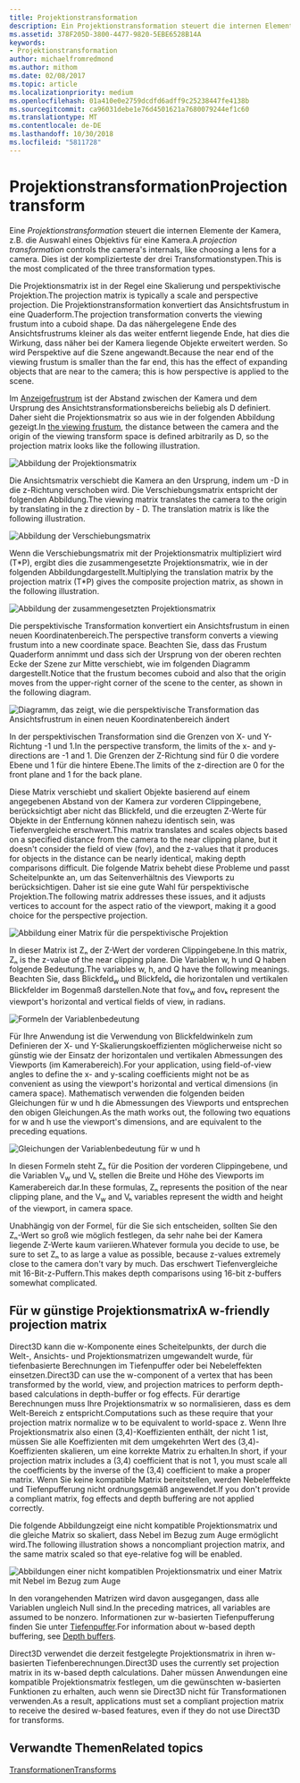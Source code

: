 ```yaml
---
title: Projektionstransformation
description: Ein Projektionstransformation steuert die internen Elemente der Kamera, z.B. die Auswahl einer Linse für eine Kamera. Dies ist der komplizierteste der drei Transformationstypen.
ms.assetid: 378F205D-3800-4477-9820-5EBE6528B14A
keywords:
- Projektionstransformation
author: michaelfromredmond
ms.author: mithom
ms.date: 02/08/2017
ms.topic: article
ms.localizationpriority: medium
ms.openlocfilehash: 01a410e0e2759dcdfd6adff9c25238447fe4138b
ms.sourcegitcommit: ca96031debe1e76d4501621a7680079244ef1c60
ms.translationtype: MT
ms.contentlocale: de-DE
ms.lasthandoff: 10/30/2018
ms.locfileid: "5811728"
---
```

# <a name="projection-transform"></a><span data-ttu-id="ab95e-105">Projektionstransformation</span><span class="sxs-lookup"><span data-stu-id="ab95e-105">Projection transform</span></span>


<span data-ttu-id="ab95e-106">Eine *Projektionstransformation* steuert die internen Elemente der Kamera, z.B. die Auswahl eines Objektivs für eine Kamera.</span><span class="sxs-lookup"><span data-stu-id="ab95e-106">A *projection transformation* controls the camera's internals, like choosing a lens for a camera.</span></span> <span data-ttu-id="ab95e-107">Dies ist der komplizierteste der drei Transformationstypen.</span><span class="sxs-lookup"><span data-stu-id="ab95e-107">This is the most complicated of the three transformation types.</span></span>

<span data-ttu-id="ab95e-108">Die Projektionsmatrix ist in der Regel eine Skalierung und perspektivische Projektion.</span><span class="sxs-lookup"><span data-stu-id="ab95e-108">The projection matrix is typically a scale and perspective projection.</span></span> <span data-ttu-id="ab95e-109">Die Projektionstransformation konvertiert das Ansichtsfrustum in eine Quaderform.</span><span class="sxs-lookup"><span data-stu-id="ab95e-109">The projection transformation converts the viewing frustum into a cuboid shape.</span></span> <span data-ttu-id="ab95e-110">Da das nähergelegene Ende des Ansichtsfrustrums kleiner als das weiter entfernt liegende Ende, hat dies die Wirkung, dass näher bei der Kamera liegende Objekte erweitert werden. So wird Perspektive auf die Szene angewandt.</span><span class="sxs-lookup"><span data-stu-id="ab95e-110">Because the near end of the viewing frustum is smaller than the far end, this has the effect of expanding objects that are near to the camera; this is how perspective is applied to the scene.</span></span>

<span data-ttu-id="ab95e-111">Im [Anzeigefrustrum](viewports-and-clipping.md) ist der Abstand zwischen der Kamera und dem Ursprung des Ansichtstransformationsbereichs beliebig als D definiert. Daher sieht die Projektionsmatrix so aus wie in der folgenden Abbildung gezeigt.</span><span class="sxs-lookup"><span data-stu-id="ab95e-111">In [the viewing frustum](viewports-and-clipping.md), the distance between the camera and the origin of the viewing transform space is defined arbitrarily as D, so the projection matrix looks like the following illustration.</span></span>

![Abbildung der Projektionsmatrix](images/projmat1.png)

<span data-ttu-id="ab95e-113">Die Ansichtsmatrix verschiebt die Kamera an den Ursprung, indem um -D in die z-Richtung verschoben wird. Die Verschiebungsmatrix entspricht der folgenden Abbildung.</span><span class="sxs-lookup"><span data-stu-id="ab95e-113">The viewing matrix translates the camera to the origin by translating in the z direction by - D. The translation matrix is like the following illustration.</span></span>

![Abbildung der Verschiebungsmatrix](images/projmat2.png)

<span data-ttu-id="ab95e-115">Wenn die Verschiebungsmatrix mit der Projektionsmatrix multipliziert wird (T\*P), ergibt dies die zusammengesetzte Projektionsmatrix, wie in der folgenden Abbildungdargestellt.</span><span class="sxs-lookup"><span data-stu-id="ab95e-115">Multiplying the translation matrix by the projection matrix (T\*P) gives the composite projection matrix, as shown in the following illustration.</span></span>

![Abbildung der zusammengesetzten Projektionsmatrix](images/projmat3.png)

<span data-ttu-id="ab95e-117">Die perspektivische Transformation konvertiert ein Ansichtsfrustum in einen neuen Koordinatenbereich.</span><span class="sxs-lookup"><span data-stu-id="ab95e-117">The perspective transform converts a viewing frustum into a new coordinate space.</span></span> <span data-ttu-id="ab95e-118">Beachten Sie, dass das Frustum Quaderform annimmt und dass sich der Ursprung von der oberen rechten Ecke der Szene zur Mitte verschiebt, wie im folgenden Diagramm dargestellt.</span><span class="sxs-lookup"><span data-stu-id="ab95e-118">Notice that the frustum becomes cuboid and also that the origin moves from the upper-right corner of the scene to the center, as shown in the following diagram.</span></span>

![Diagramm, das zeigt, wie die perspektivische Transformation das Ansichtsfrustrum in einen neuen Koordinatenbereich ändert](images/cuboid.png)

<span data-ttu-id="ab95e-120">In der perspektivischen Transformation sind die Grenzen von X- und Y-Richtung -1 und 1.</span><span class="sxs-lookup"><span data-stu-id="ab95e-120">In the perspective transform, the limits of the x- and y-directions are -1 and 1.</span></span> <span data-ttu-id="ab95e-121">Die Grenzen der Z-Richtung sind für 0 die vordere Ebene und 1 für die hintere Ebene.</span><span class="sxs-lookup"><span data-stu-id="ab95e-121">The limits of the z-direction are 0 for the front plane and 1 for the back plane.</span></span>

<span data-ttu-id="ab95e-122">Diese Matrix verschiebt und skaliert Objekte basierend auf einem angegebenen Abstand von der Kamera zur vorderen Clippingebene, berücksichtigt aber nicht das Blickfeld, und die erzeugten Z-Werte für Objekte in der Entfernung können nahezu identisch sein, was Tiefenvergleiche erschwert.</span><span class="sxs-lookup"><span data-stu-id="ab95e-122">This matrix translates and scales objects based on a specified distance from the camera to the near clipping plane, but it doesn't consider the field of view (fov), and the z-values that it produces for objects in the distance can be nearly identical, making depth comparisons difficult.</span></span> <span data-ttu-id="ab95e-123">Die folgende Matrix behebt diese Probleme und passt Scheitelpunkte an, um das Seitenverhältnis des Viewports zu berücksichtigen. Daher ist sie eine gute Wahl für perspektivische Projektion.</span><span class="sxs-lookup"><span data-stu-id="ab95e-123">The following matrix addresses these issues, and it adjusts vertices to account for the aspect ratio of the viewport, making it a good choice for the perspective projection.</span></span>

![Abbildung einer Matrix für die perspektivische Projektion](images/prjmatx1.png)

<span data-ttu-id="ab95e-125">In dieser Matrix ist Zₙ der Z-Wert der vorderen Clippingebene.</span><span class="sxs-lookup"><span data-stu-id="ab95e-125">In this matrix, Zₙ is the z-value of the near clipping plane.</span></span> <span data-ttu-id="ab95e-126">Die Variablen w, h und Q haben folgende Bedeutung.</span><span class="sxs-lookup"><span data-stu-id="ab95e-126">The variables w, h, and Q have the following meanings.</span></span> <span data-ttu-id="ab95e-127">Beachten Sie, dass Blickfeld<sub>w</sub> und Blickfeldₖ die horizontalen und vertikalen Blickfelder im Bogenmaß darstellen.</span><span class="sxs-lookup"><span data-stu-id="ab95e-127">Note that fov<sub>w</sub> and fovₖ represent the viewport's horizontal and vertical fields of view, in radians.</span></span>

![Formeln der Variablenbedeutung](images/prjmatx2.png)

<span data-ttu-id="ab95e-129">Für Ihre Anwendung ist die Verwendung von Blickfeldwinkeln zum Definieren der X- und Y-Skalierungskoeffizienten möglicherweise nicht so günstig wie der Einsatz der horizontalen und vertikalen Abmessungen des Viewports (im Kamerabereich).</span><span class="sxs-lookup"><span data-stu-id="ab95e-129">For your application, using field-of-view angles to define the x- and y-scaling coefficients might not be as convenient as using the viewport's horizontal and vertical dimensions (in camera space).</span></span> <span data-ttu-id="ab95e-130">Mathematisch verwenden die folgenden beiden Gleichungen für w und h die Abmessungen des Viewports und entsprechen den obigen Gleichungen.</span><span class="sxs-lookup"><span data-stu-id="ab95e-130">As the math works out, the following two equations for w and h use the viewport's dimensions, and are equivalent to the preceding equations.</span></span>

![Gleichungen der Variablenbedeutung für w und h](images/prjmatx3.png)

<span data-ttu-id="ab95e-132">In diesen Formeln steht Zₙ für die Position der vorderen Clippingebene, und die Variablen V<sub>w</sub> und Vₕ stellen die Breite und Höhe des Viewports im Kamerabereich dar.</span><span class="sxs-lookup"><span data-stu-id="ab95e-132">In these formulas, Zₙ represents the position of the near clipping plane, and the V<sub>w</sub> and Vₕ variables represent the width and height of the viewport, in camera space.</span></span>

<span data-ttu-id="ab95e-133">Unabhängig von der Formel, für die Sie sich entscheiden, sollten Sie den Zₙ-Wert so groß wie möglich festlegen, da sehr nahe bei der Kamera liegende Z-Werte kaum variieren.</span><span class="sxs-lookup"><span data-stu-id="ab95e-133">Whatever formula you decide to use, be sure to set Zₙ to as large a value as possible, because z-values extremely close to the camera don't vary by much.</span></span> <span data-ttu-id="ab95e-134">Das erschwert Tiefenvergleiche mit 16-Bit-z-Puffern.</span><span class="sxs-lookup"><span data-stu-id="ab95e-134">This makes depth comparisons using 16-bit z-buffers somewhat complicated.</span></span>

## <a name="span-idawfriendlyprojectionmatrixspanspan-idawfriendlyprojectionmatrixspanspan-idawfriendlyprojectionmatrixspana-w-friendly-projection-matrix"></a><span data-ttu-id="ab95e-135"><span id="A_W_Friendly_Projection_Matrix"></span><span id="a_w_friendly_projection_matrix"></span><span id="A_W_FRIENDLY_PROJECTION_MATRIX"></span>Für w günstige Projektionsmatrix</span><span class="sxs-lookup"><span data-stu-id="ab95e-135"><span id="A_W_Friendly_Projection_Matrix"></span><span id="a_w_friendly_projection_matrix"></span><span id="A_W_FRIENDLY_PROJECTION_MATRIX"></span>A w-friendly projection matrix</span></span>


<span data-ttu-id="ab95e-136">Direct3D kann die w-Komponente eines Scheitelpunkts, der durch die Welt-, Ansichts- und Projektionsmatrizen umgewandelt wurde, für tiefenbasierte Berechnungen im Tiefenpuffer oder bei Nebeleffekten einsetzen.</span><span class="sxs-lookup"><span data-stu-id="ab95e-136">Direct3D can use the w-component of a vertex that has been transformed by the world, view, and projection matrices to perform depth-based calculations in depth-buffer or fog effects.</span></span> <span data-ttu-id="ab95e-137">Für derartige Berechnungen muss Ihre Projektionsmatrix w so normalisieren, dass es dem Welt-Bereich z entspricht.</span><span class="sxs-lookup"><span data-stu-id="ab95e-137">Computations such as these require that your projection matrix normalize w to be equivalent to world-space z.</span></span> <span data-ttu-id="ab95e-138">Wenn Ihre Projektionsmatrix also einen (3,4)-Koeffizienten enthält, der nicht 1 ist, müssen Sie alle Koeffizienten mit dem umgekehrten Wert des (3,4)-Koeffizienten skalieren, um eine korrekte Matrix zu erhalten.</span><span class="sxs-lookup"><span data-stu-id="ab95e-138">In short, if your projection matrix includes a (3,4) coefficient that is not 1, you must scale all the coefficients by the inverse of the (3,4) coefficient to make a proper matrix.</span></span> <span data-ttu-id="ab95e-139">Wenn Sie keine kompatible Matrix bereitstellen, werden Nebeleffekte und Tiefenpufferung nicht ordnungsgemäß angewendet.</span><span class="sxs-lookup"><span data-stu-id="ab95e-139">If you don't provide a compliant matrix, fog effects and depth buffering are not applied correctly.</span></span>

<span data-ttu-id="ab95e-140">Die folgende Abbildungzeigt eine nicht kompatible Projektionsmatrix und die gleiche Matrix so skaliert, dass Nebel im Bezug zum Auge ermöglicht wird.</span><span class="sxs-lookup"><span data-stu-id="ab95e-140">The following illustration shows a noncompliant projection matrix, and the same matrix scaled so that eye-relative fog will be enabled.</span></span>

![Abbildungen einer nicht kompatiblen Projektionsmatrix und einer Matrix mit Nebel im Bezug zum Auge](images/eyerlmx.png)

<span data-ttu-id="ab95e-142">In den vorangehenden Matrizen wird davon ausgegangen, dass alle Variablen ungleich Null sind.</span><span class="sxs-lookup"><span data-stu-id="ab95e-142">In the preceding matrices, all variables are assumed to be nonzero.</span></span> <span data-ttu-id="ab95e-143">Informationen zur w-basierten Tiefenpufferung finden Sie unter [Tiefenpuffer](depth-buffers.md).</span><span class="sxs-lookup"><span data-stu-id="ab95e-143">For information about w-based depth buffering, see [Depth buffers](depth-buffers.md).</span></span>

<span data-ttu-id="ab95e-144">Direct3D verwendet die derzeit festgelegte Projektionsmatrix in ihren w-basierten Tiefenberechnungen.</span><span class="sxs-lookup"><span data-stu-id="ab95e-144">Direct3D uses the currently set projection matrix in its w-based depth calculations.</span></span> <span data-ttu-id="ab95e-145">Daher müssen Anwendungen eine kompatible Projektionsmatrix festlegen, um die gewünschten w-basierten Funktionen zu erhalten, auch wenn sie Direct3D nicht für Transformationen verwenden.</span><span class="sxs-lookup"><span data-stu-id="ab95e-145">As a result, applications must set a compliant projection matrix to receive the desired w-based features, even if they do not use Direct3D for transforms.</span></span>

## <a name="span-idrelated-topicsspanrelated-topics"></a><span data-ttu-id="ab95e-146"><span id="related-topics"></span>Verwandte Themen</span><span class="sxs-lookup"><span data-stu-id="ab95e-146"><span id="related-topics"></span>Related topics</span></span>


[<span data-ttu-id="ab95e-147">Transformationen</span><span class="sxs-lookup"><span data-stu-id="ab95e-147">Transforms</span></span>](transforms.md)

 

 




